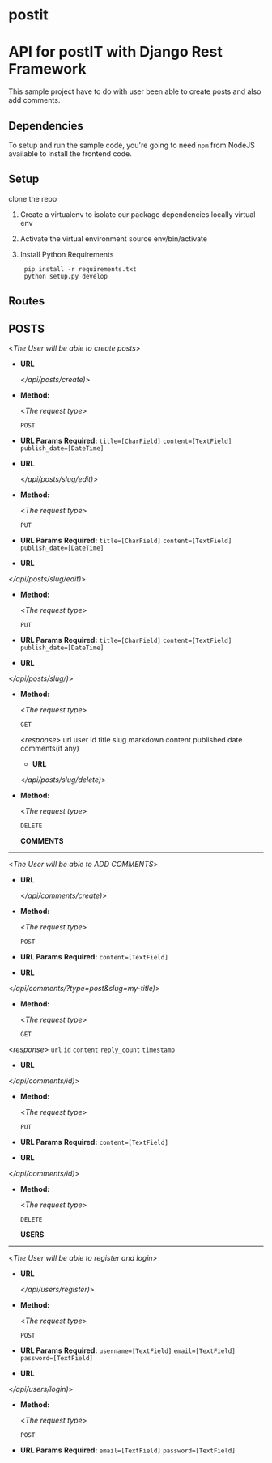 # postit

# API for postIT with Django Rest Framework 

This sample project have to do with user been able to create posts and also add comments.

## Dependencies

To setup and run the sample code, you're going to need `npm` from NodeJS available to install the frontend code.

## Setup

clone the repo
        
1. Create a virtualenv to isolate our package dependencies locally
    virtual env
    
2. Activate the virtual environment
    source env/bin/activate
    
3. Install Python Requirements

        pip install -r requirements.txt
        python setup.py develop  


## Routes

**POSTS**
----
  <_The User will be able to create posts_>

* **URL**

  <_/api/posts/create)_>
  
* **Method:**
  
  <_The request type_>

  `POST`
  
 *  **URL Params** 
 **Required:**
 `title=[CharField]`
 `content=[TextField]`
 `publish_date=[DateTime]`
 

* **URL**

  <_/api/posts/slug/edit)_>
  
* **Method:**
  
  <_The request type_>

  `PUT`
  
 *  **URL Params** 
 **Required:**
 `title=[CharField]`
 `content=[TextField]`
 `publish_date=[DateTime]`
 
 
 * **URL**

  <_/api/posts/slug/edit)_>
  
* **Method:**
  
  <_The request type_>

  `PUT`
  
 *  **URL Params** 
 **Required:**
 `title=[CharField]`
 `content=[TextField]`
 `publish_date=[DateTime]`
 
 
 * **URL**

  <_/api/posts/slug/)_>
  
* **Method:**
  
  <_The request type_>

  `GET`
  
  <_response_>
  url
  user
  id
  title
  slug
  markdown
  content
  published date
  comments(if any)
  
  * **URL**

  <_/api/posts/slug/delete)_>
  
* **Method:**
  
  <_The request type_>

  `DELETE`
  
  
  **COMMENTS**
----
  <_The User will be able to ADD COMMENTS_>

* **URL**

  <_/api/comments/create)_>
  
* **Method:**
  
  <_The request type_>

  `POST`
  
 *  **URL Params** 
 **Required:**
 `content=[TextField]`
 
 * **URL**

  <_/api/comments/?type=post&slug=my-title)_>
  
* **Method:**
  
  <_The request type_>

  `GET`
  
 <_response_>
 `url`
 `id`
 `content`
 `reply_count`
 `timestamp`
 
 
 * **URL**

  <_/api/comments/id)_>
  
* **Method:**
  
  <_The request type_>

  `PUT`
  
 *  **URL Params** 
 **Required:**
 `content=[TextField]`
 
 
 * **URL**

  <_/api/comments/id)_>
  
* **Method:**
  
  <_The request type_>

  `DELETE`
  
  
  
  **USERS**
----
  <_The User will be able to register and login_>

* **URL**

  <_/api/users/register)_>
  
* **Method:**
  
  <_The request type_>

  `POST`
  
 *  **URL Params** 
 **Required:**
 `username=[TextField]`
 `email=[TextField]`
 `password=[TextField]`
 
 * **URL**

  <_/api/users/login)_>
  
* **Method:**
  
  <_The request type_>

  `POST`
  
 *  **URL Params** 
 **Required:**
 `email=[TextField]`
 `password=[TextField]`
 
  
 
 
 
 
 
 

  
  
  
  

 
 

    
  


